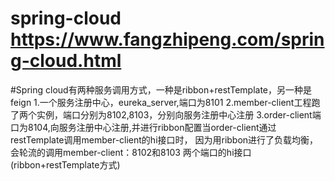 # spring-cloud  https://www.fangzhipeng.com/spring-cloud.html
#Spring cloud有两种服务调用方式，一种是ribbon+restTemplate，另一种是feign
1.一个服务注册中心，eureka_server,端口为8101
2.member-client工程跑了两个实例，端口分别为8102,8103，分别向服务注册中心注册
3.order-client端口为8104,向服务注册中心注册,并进行ribbon配置当order-client通过restTemplate调用member-client的hi接口时，
因为用ribbon进行了负载均衡，会轮流的调用member-client：8102和8103 两个端口的hi接口(ribbon+restTemplate方式)
